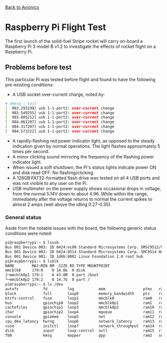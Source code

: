 [Back to Avionics](https://und-arc.github.io/research/avionics/index.html)

# Raspberry Pi Flight Test

The first launch of the solid-fuel Stripe rocket will carry on-board a
Raspberry Pi 3 model B v1.2 to investigate the effects of rocket flight on
a Raspberry Pi.

## Problems before test

This particular Pi was tested before flight and found to have the following
pre-existing conditions:

- A USB socket over-current charge, noted by:
```bash
# dmesg | tail
[  983.293199] usb 1-1-port2: over-current change
[  983.549255] usb 1-1-port2: over-current change
[  983.805212] usb 1-1-port2: over-current change
[  984.061207] usb 1-1-port2: over-current change
[  984.317207] usb 1-1-port2: over-current change
[  984.573222] usb 1-1-port2: over-current change
```
- A rapidly-flashing red power indicator light, as opposed to the steady indication given by normal operations.  The light flashes approximately 5 times per second.
- A minor clicking sound mirroring the frequency of the flashing power indicator light.
- When issued a soft shutdown, the Pi's status lights indicate power ON and disk read OFF.  No flashing/clicking.
- A 128GB FAT32-formatted flash drive was tested on all 4 USB ports and was not visible to any user on the Pi.
- USB multimeter on the power supply shows occasional drops in voltage, from the normal 5.14V down to about 4.96.  While within the range, immediately after the voltage returns to normal the current spikes to almost 2 amps (well above the idling 0.27-0.35).

### General status

Aside from the notable issues with the board, the following generic status
conditions were noted:

```bash
pi@raspberrypi:~ $ lsusb
Bus 001 Device 003: ID 0424:ec00 Standard Microsystems Corp. SMSC9512/9514 Fast Ethernet Adapter
Bus 001 Device 002: ID 0424:9514 Standard Microsystems Corp. SMC9514 Hub
Bus 001 Device 001: ID 1d6b:0002 Linux Foundation 2.0 root hub
pi@raspberrypi:~ $ lsblk
NAME        MAJ:MIN RM  SIZE RO TYPE MOUNTPOINT
mmcblk0     179:0    0 14.8G  0 disk
├─mmcblk0p1 179:1    0 43.8M  0 part /boot
└─mmcblk0p2 179:2    0 14.7G  0 part /
pi@raspberrypi:~ $ ls /dev
autofs           fd         log           mem                 ptmx   ram3     shm     tty13  tty23  tty33  tty43  tty53  tty63      vc-mem  vcsa2
block            full       loop0         memory_bandwidth    pts    ram4     snd     tty14  tty24  tty34  tty44  tty54  tty7       vcs     vcsa3
btrfs-control    fuse       loop1         mmcblk0             ram0   ram5     stderr  tty15  tty25  tty35  tty45  tty55  tty8       vcs1    vcsa4
bus              gpiochip0  loop2         mmcblk0p1           ram1   ram6     stdin   tty16  tty26  tty36  tty46  tty56  tty9       vcs2    vcsa5
cachefiles       gpiochip1  loop3         mmcblk0p2           ram10  ram7     stdout  tty17  tty27  tty37  tty47  tty57  ttyAMA0    vcs3    vcsa6
char             gpiochip2  loop4         mqueue              ram11  ram8     tty     tty18  tty28  tty38  tty48  tty58  ttyprintk  vcs4    vcsa7
console          gpiomem    loop5         net                 ram12  ram9     tty0    tty19  tty29  tty39  tty49  tty59  uhid       vcs5    vcsm
cpu_dma_latency  hwrng      loop6         network_latency     ram13  random   tty1    tty2   tty3   tty4   tty5   tty6   uinput     vcs6    vhci
cuse             initctl    loop7         network_throughput  ram14  raw      tty10   tty20  tty30  tty40  tty50  tty60  urandom    vcs7    watchdog
disk             input      loop-control  null                ram15  rfkill   tty11   tty21  tty31  tty41  tty51  tty61  vchiq      vcsa    watchdog0
fb0              kmsg       mapper        ppp                 ram2   serial1  tty12   tty22  tty32  tty42  tty52  tty62  vcio       vcsa1   zero
```
